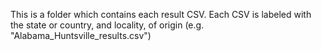 This is a folder which contains each result CSV. Each CSV is labeled with the state or country, and locality, of origin (e.g. "Alabama_Huntsville_results.csv")
